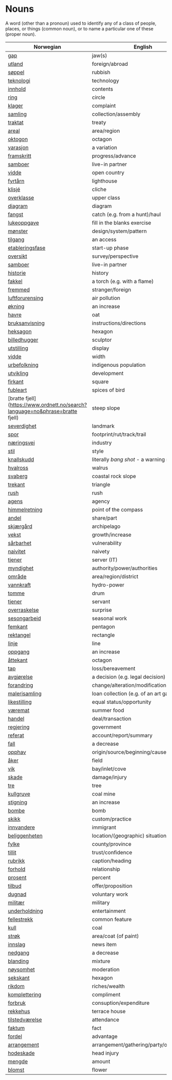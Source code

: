 # Nouns

A word (other than a pronoun) used to identify any of a class of people, places, or things (common noun), or to name a particular one of these (proper noun).

| Norwegian | English | Gender |
| --- | --- | --- |
| [gap](https://www.ordnett.no/search?language=no&phrase=gap) | jaw(s) | m |
| [utland](https://www.ordnett.no/search?language=no&phrase=utland) | foreign/abroad | m |
| [søppel](https://www.ordnett.no/search?language=no&phrase=søppel) | rubbish | i |
| [teknologi](https://www.ordnett.no/search?language=no&phrase=teknologi) | technology | m |
| [innhold](https://www.ordnett.no/search?language=no&phrase=innhold) | contents | i |
| [ring](https://www.ordnett.no/search?language=no&phrase=ring) | circle | m |
| [klager](https://www.ordnett.no/search?language=no&phrase=klager) | complaint | m |
| [samling](https://www.ordnett.no/search?language=no&phrase=samling) | collection/assembly | m |
| [traktat](https://www.ordnett.no/search?language=no&phrase=traktat) | treaty | m |
| [areal](https://www.ordnett.no/search?language=no&phrase=areal) | area/region | i |
| [oktogon](https://www.ordnett.no/search?language=no&phrase=oktogon) | octagon | m |
| [varasjon](https://www.ordnett.no/search?language=no&phrase=varasjon) | a variation | m |
| [framskritt](https://www.ordnett.no/search?language=no&phrase=framskritt) | progress/advance | i |
| [samboer](https://www.ordnett.no/search?language=no&phrase=samboer) | live-in partner | m |
| [vidde](https://www.ordnett.no/search?language=no&phrase=vidde) | open country | m |
| [fyrtårn](https://www.ordnett.no/search?language=no&phrase=fyrtårn) | lighthouse | i |
| [klisjé](https://www.ordnett.no/search?language=no&phrase=klisjé) | cliche | m |
| [overklasse](https://www.ordnett.no/search?language=no&phrase=overklasse) | upper class | m |
| [diagram](https://www.ordnett.no/search?language=no&phrase=diagram) | diagram | i |
| [fangst](https://www.ordnett.no/search?language=no&phrase=fangst) | catch (e.g. from a hunt)/haul | m |
| [lukeoppgave](https://www.ordnett.no/search?language=no&phrase=lukeoppgave) | fill in the blanks exercise | m |
| [mønster](https://www.ordnett.no/search?language=no&phrase=mønster) | design/system/pattern | i |
| [tilgang](https://www.ordnett.no/search?language=no&phrase=tilgang) | an access | i |
| [etableringsfase](https://www.ordnett.no/search?language=no&phrase=etableringsfase) | start-up phase | m |
| [oversikt](https://www.ordnett.no/search?language=no&phrase=oversikt) | survey/perspective | m |
| [samboer](https://www.ordnett.no/search?language=no&phrase=samboer) | live-in partner | m |
| [historie](https://www.ordnett.no/search?language=no&phrase=historie) | history | m/f |
| [fakkel](https://www.ordnett.no/search?language=no&phrase=fakkel) | a torch (e.g. with a flame) | m |
| [fremmed](https://www.ordnett.no/search?language=no&phrase=fremmed) | stranger/foreign | m |
| [luftforurensing](https://www.ordnett.no/search?language=no&phrase=luftforurensing) | air pollution | m |
| [økning](https://www.ordnett.no/search?language=no&phrase=økning) | an increase | m |
| [havre](https://www.ordnett.no/search?language=no&phrase=havre) | oat | m |
| [bruksanvisning](https://www.ordnett.no/search?language=no&phrase=bruksanvisning) | instructions/directions | m |
| [heksagon](https://www.ordnett.no/search?language=no&phrase=heksagon) | hexagon | m |
| [billedhugger](https://www.ordnett.no/search?language=no&phrase=billedhugger) | sculptor | m |
| [utstilling](https://www.ordnett.no/search?language=no&phrase=utstilling) | display | m |
| [vidde](https://www.ordnett.no/search?language=no&phrase=vidde) | width | m/f |
| [urbefolkning](https://www.ordnett.no/search?language=no&phrase=urbefolkning) | indigenous population | m |
| [utvikling](https://www.ordnett.no/search?language=no&phrase=utvikling) | development | m |
| [firkant](https://www.ordnett.no/search?language=no&phrase=firkant) | square | m |
| [fubleart](https://www.ordnett.no/search?language=no&phrase=fubleart) | spices of bird | m/f |
| [bratte fjell](https://www.ordnett.no/search?language=no&phrase=bratte fjell) | steep slope | m |
| [severdighet](https://www.ordnett.no/search?language=no&phrase=severdighet) | landmark | m |
| [spor](https://www.ordnett.no/search?language=no&phrase=spor) | footprint/rut/track/trail | i |
| [næringsvei](https://www.ordnett.no/search?language=no&phrase=næringsvei) | industry | m |
| [stil](https://www.ordnett.no/search?language=no&phrase=stil) | style | m |
| [knallskudd](https://www.ordnett.no/search?language=no&phrase=knallskudd) | literally _bang shot_ - a warning shot gun | i |
| [hvalross](https://www.ordnett.no/search?language=no&phrase=hvalross) | walrus | m |
| [svaberg](https://www.ordnett.no/search?language=no&phrase=svaberg) | coastal rock slope | i |
| [trekant](https://www.ordnett.no/search?language=no&phrase=trekant) | triangle | m |
| [rush](https://www.ordnett.no/search?language=no&phrase=rush) | rush | i |
| [agens](https://www.ordnett.no/search?language=no&phrase=agens) | agency | m |
| [himmelretning](https://www.ordnett.no/search?language=no&phrase=himmelretning) | point of the compass | m |
| [andel](https://www.ordnett.no/search?language=no&phrase=andel) | share/part | m |
| [skjærgård](https://www.ordnett.no/search?language=no&phrase=skjærgård) | archipelago | m |
| [vekst](https://www.ordnett.no/search?language=no&phrase=vekst) | growth/increase | m |
| [sårbarhet](https://www.ordnett.no/search?language=no&phrase=sårbarhet) | vulnerability | m |
| [naivitet](https://www.ordnett.no/search?language=no&phrase=naivitet) | naivety | m |
| [tjener](https://www.ordnett.no/search?language=no&phrase=tjener) | server (IT) | m |
| [myndighet](https://www.ordnett.no/search?language=no&phrase=myndighet) | authority/power/authorities | m |
| [område](https://www.ordnett.no/search?language=no&phrase=område) | area/region/district | i |
| [vannkraft](https://www.ordnett.no/search?language=no&phrase=vannkraft) | hydro-power | m |
| [tomme](https://www.ordnett.no/search?language=no&phrase=tomme) | drum | m |
| [tjener](https://www.ordnett.no/search?language=no&phrase=tjener) | servant | m |
| [overraskelse](https://www.ordnett.no/search?language=no&phrase=overraskelse) | surprise | m |
| [sesongarbeid](https://www.ordnett.no/search?language=no&phrase=sesongarbeid) | seasonal work | i |
| [femkant](https://www.ordnett.no/search?language=no&phrase=femkant) | pentagon | m |
| [rektangel](https://www.ordnett.no/search?language=no&phrase=rektangel) | rectangle | i |
| [linje](https://www.ordnett.no/search?language=no&phrase=linje) | line | m |
| [oppgang](https://www.ordnett.no/search?language=no&phrase=oppgang) | an increase | m |
| [åttekant](https://www.ordnett.no/search?language=no&phrase=åttekant) | octagon | m |
| [tap](https://www.ordnett.no/search?language=no&phrase=tap) | loss/bereavement | i |
| [avgjørelse](https://www.ordnett.no/search?language=no&phrase=avgjørelse) | a decision (e.g. legal decision) | m |
| [forandring](https://www.ordnett.no/search?language=no&phrase=forandring) | change/alteration/modification | m |
| [malerisamling](https://www.ordnett.no/search?language=no&phrase=malerisamling) | loan collection (e.g. of an art gallery) | m |
| [likestilling](https://www.ordnett.no/search?language=no&phrase=likestilling) | equal status/opportunity | m |
| [væremat](https://www.ordnett.no/search?language=no&phrase=væremat) | summer food | m |
| [handel](https://www.ordnett.no/search?language=no&phrase=handel) | deal/transaction | m |
| [regjering](https://www.ordnett.no/search?language=no&phrase=regjering) | government | m |
| [referat](https://www.ordnett.no/search?language=no&phrase=referat) | account/report/summary | i |
| [fall](https://www.ordnett.no/search?language=no&phrase=fall) | a decrease | i |
| [opphav](https://www.ordnett.no/search?language=no&phrase=opphav) | origin/source/beginning/cause | i |
| [åker](https://www.ordnett.no/search?language=no&phrase=åker) | field | m |
| [vik](https://www.ordnett.no/search?language=no&phrase=vik) | bay/inlet/cove | m |
| [skade](https://www.ordnett.no/search?language=no&phrase=skade) | damage/injury | m |
| [tre](https://www.ordnett.no/search?language=no&phrase=tre) | tree | i |
| [kullgruve](https://www.ordnett.no/search?language=no&phrase=kullgruve) | coal mine | m |
| [stigning](https://www.ordnett.no/search?language=no&phrase=stigning) | an increase | m |
| [bombe](https://www.ordnett.no/search?language=no&phrase=bombe) | bomb | m |
| [skikk](https://www.ordnett.no/search?language=no&phrase=skikk) | custom/practice | m |
| [innvandere](https://www.ordnett.no/search?language=no&phrase=innvandere) | immigrant | m |
| [beliggenheten](https://www.ordnett.no/search?language=no&phrase=beliggenheten) | location/(geographic) situation | m/f |
| [fylke](https://www.ordnett.no/search?language=no&phrase=fylke) | county/province | i |
| [tillit](https://www.ordnett.no/search?language=no&phrase=tillit) | trust/confidence | m |
| [rubrikk](https://www.ordnett.no/search?language=no&phrase=rubrikk) | caption/heading | m |
| [forhold](https://www.ordnett.no/search?language=no&phrase=forhold) | relationship | i |
| [prosent](https://www.ordnett.no/search?language=no&phrase=prosent) | percent | m |
| [tilbud](https://www.ordnett.no/search?language=no&phrase=tilbud) | offer/proposition | i |
| [dugnad](https://www.ordnett.no/search?language=no&phrase=dugnad) | voluntary work | m |
| [militær](https://www.ordnett.no/search?language=no&phrase=militær) | military | m |
| [underholdning](https://www.ordnett.no/search?language=no&phrase=underholdning) | entertainment | m |
| [fellestrekk](https://www.ordnett.no/search?language=no&phrase=fellestrekk) | common feature | i |
| [kull](https://www.ordnett.no/search?language=no&phrase=kull) | coal | i |
| [strøk](https://www.ordnett.no/search?language=no&phrase=strøk) | area/coat (of paint) | i |
| [innslag](https://www.ordnett.no/search?language=no&phrase=innslag) | news item | i |
| [nedgang](https://www.ordnett.no/search?language=no&phrase=nedgang) | a decrease | m |
| [blanding](https://www.ordnett.no/search?language=no&phrase=blanding) | mixture | m |
| [nøysomhet](https://www.ordnett.no/search?language=no&phrase=nøysomhet) | moderation | m |
| [sekskant](https://www.ordnett.no/search?language=no&phrase=sekskant) | hexagon | m |
| [rikdom](https://www.ordnett.no/search?language=no&phrase=rikdom) | riches/wealth | m |
| [komplettering](https://www.ordnett.no/search?language=no&phrase=komplettering) | compliment | m |
| [forbruk](https://www.ordnett.no/search?language=no&phrase=forbruk) | consuption/expenditure | i |
| [rekkehus](https://www.ordnett.no/search?language=no&phrase=rekkehus) | terrace house | i |
| [tilstedværelse](https://www.ordnett.no/search?language=no&phrase=tilstedværelse) | attendance | i |
| [faktum](https://www.ordnett.no/search?language=no&phrase=faktum) | fact | i |
| [fordel](https://www.ordnett.no/search?language=no&phrase=fordel) | advantage | m |
| [arrangement](https://www.ordnett.no/search?language=no&phrase=arrangement) | arrangement/gathering/party/organisation | i |
| [hodeskade](https://www.ordnett.no/search?language=no&phrase=hodeskade) | head injury | m |
| [mengde](https://www.ordnett.no/search?language=no&phrase=mengde) | amount | m |
| [blomst](https://www.ordnett.no/search?language=no&phrase=blomst) | flower | m |

